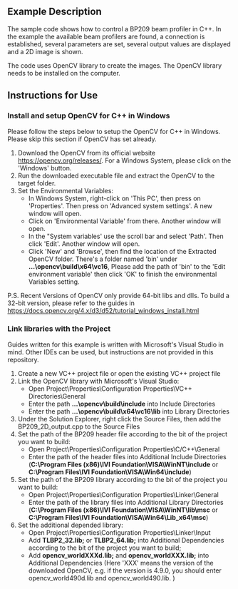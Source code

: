 ## Example Description
The sample code shows how to control a BP209 beam profiler in C++. In the example the available beam profilers are found, a connection is established, several parameters are set, several output values are displayed and a 2D image is shown.

The code uses OpenCV library to create the images. The OpenCV library needs to be installed on the computer. 

## Instructions for Use
### Install and setup OpenCV for C++ in Windows
Please follow the steps below to setup the OpenCV for C++ in Windows. Please skip this section if OpenCV has set already. 
1. Download the OpenCV from its official website https://opencv.org/releases/. For a Windows System, please click on the 'Windows' button. 
2. Run the downloaded executable file and extract the OpenCV to the target folder.
3. Set the Environmental Variables:  
    - In Windows System, right-click on 'This PC', then press on 'Properties'. Then press on 'Advanced system settings'. A new window will open.  
    - Click on 'Environmental Variable' from there. Another window will open.   
    - In the "System variables' use the scroll bar and select 'Path'. Then click 'Edit'. Another window will open.  
    - Click 'New' and 'Browse', then find the location of the Extracted OpenCV folder. There's a folder named 'bin' under **...\opencv\build\x64\vc16**, Please add the path of 'bin' to the 'Edit environment variable' then click 'OK' to finish the environmental Variables setting.  

P.S. Recent Versions of OpenCV only provide 64-bit libs and dlls. To build a 32-bit version, please refer to the guides in https://docs.opencv.org/4.x/d3/d52/tutorial_windows_install.html  


### Link libraries with the Project
Guides written for this example is written with Microsoft's Visual Studio in mind. Other IDEs can be used, but instructions are not provided in this repository.
1. Create a new VC++ project file or open the existing VC++ project file 
2. Link the OpenCV library with Microsoft's Visual Studio:
    - Open Project\Properties\Configuration Properties\VC++ Directories\General
    - Enter the path **...\opencv\build\include** into Include Directories
    - Enter the path **...\opencv\build\x64\vc16\lib** into Library Directories
3. Under the Solution Explorer, right click the Source Files, then add the BP209_2D_output.cpp to the Source Files
4. Set the path of the BP209 header file according to the bit of the project you want to build:
    - Open Project\Properties\Configuration Properties\C/C++\General
    - Enter the path of the header files into Additional Include Directories (**C:\Program Files (x86)\IVI Foundation\VISA\WinNT\include** or **C:\Program Files\IVI Foundation\VISA\Win64\include**)
5. Set the path of the BP209 library according to the bit of the project you want to build:
    - Open Project\Properties\Configuration Properties\Linker\General
    - Enter the path of the library files into Additional Library Directories (**C:\Program Files (x86)\IVI Foundation\VISA\WinNT\lib\msc** or **C:\Program Files\IVI Foundation\VISA\Win64\Lib_x64\msc**)
6. Set the additional depended library:
    - Open Project\Properties\Configuration Properties\Linker\Input
    - Add **TLBP2_32.lib;** or **TLBP2_64.lib;** into Additional Dependencies according to the bit of the project you want to build;
    - Add **opencv_worldXXXd.lib;** and **opencv_worldXXX.lib;** into Additional Dependencies (Here 'XXX' means the version of the downloaded OpenCV, e.g. if the version is 4.9.0, you should enter opencv_world490d.lib and opencv_world490.lib. )
